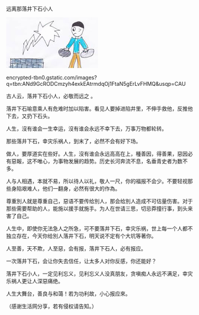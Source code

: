 远离那落井下石小人


![远离那落井下石小人](https://github.com/ywangnccu/ywang/blob/main/images/InsultToInjury.jpg)

encrypted-tbn0.gstatic.com/images?q=tbn:ANd9GcRODCmzyh4exkEAtrmdqOj1FtaN5gErLvFHMQ&usqp=CAU


古人云，落井下石小人，必敬而远之 。

落井下石喻意乘人有危难时加以陷害。看见人要掉进陷井里，不伸手救他，反推他下去，又扔下石头。

人生，沒有谁会一生幸运，沒有谁会永远不幸下去，万事万物都轮转。

那些落井下石，幸灾乐祸人，到末了，必然不会有好下场。

做人，要厚道实在些好。人生，沒有谁会永远高高在上，種善因，得善果，惡因必有惡報，这不唯心，为事物发展的趋势。历史长河奔流不息，名垂青史者为数不多。

人与人相遇，本就不易，所以待人以礼，敬人一尺，你的福报不会少。不要轻视那些身陷艰难人，他们一翻身，必然有很大的作為。

尊重別人就是尊重自己，惡语不要传给別人，那会给別人造成不可估量伤害。对于那些需要帮助的人，能施以援手就施手。为人在世请三思，切忌莽撞行事，到头来害了自己。

人生中，即使你无法急人之所急，可不要落井下石，幸灾乐祸，世上每一个人都不独立存在，今天你给別人落井下石，明天说不定有个大坑等著你。

人至善，天不欺，人至惡，会有报，落井下石人，必有报应。

一次落井下石，会让你失去信任，让太多人对你反感，你还能好？

落井下石小人，一定见利忘义，见利忘义人没真朋友，贪嗔痴人永远不满足，幸灾乐祸人更让人深惡痛绝。

人生大舞台，善良与和蔼！若为功利故，小心报应來。


（感谢生活网分享，若有侵权请告知。）
